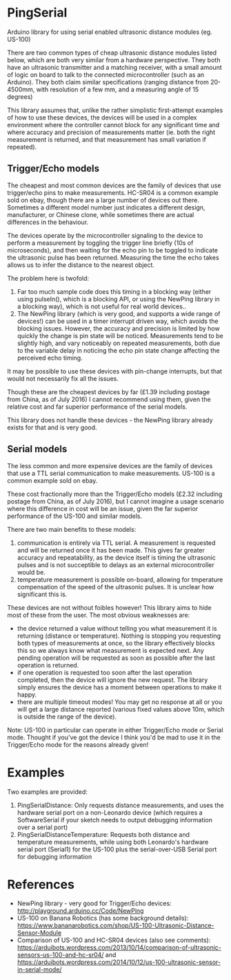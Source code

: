 # PingSerial
Arduino library for using serial enabled ultrasonic distance modules (eg. US-100)

There are two common types of cheap ultrasonic distance modules listed below, which are both very similar from a hardware perspective.  They both have an ultrasonic transmitter and a matching receiver, with a small amount of logic on board to talk to the connected microcontroller (such as an Arduino).  They both claim similar specifications (ranging distance from 20-4500mm, with resolution of a few mm, and a measuring angle of 15 degrees)

This library assumes that, unlike the rather simplistic first-attempt examples of how to use these devices, the devices will be used in a complex environment where the controller cannot block for any significant time and where accuracy and precision of measurements matter (ie. both the right measurement is returned, and that measurement has small variation if repeated).

## Trigger/Echo models
The cheapest and most common devices are the family of devices that use trigger/echo pins to make measurements.  HC-SR04 is a common example sold on ebay, though there are a large number of devices out there.  Sometimes a different model number just indicates a different design, manufacturer, or Chinese clone, while sometimes there are actual differences in the behaviour.

The devices operate by the microcontroller signaling to the device to perform a measurement by toggling the trigger line briefly (10s of microseconds), and then waiting for the echo pin to be toggled to indicate the ultrasonic pulse has been returned.  Measuring the time the echo takes allows us to infer the distance to the nearest object.

The problem here is twofold:
1. Far too much sample code does this timing in a blocking way (either using pulseIn(), which is a blocking API, or using the NewPing library in a blocking way), which is not useful for real world devices..
2. The NewPing library (which is very good, and supports a wide range of devices!) can be used in a timer interrupt driven way, which avoids the blocking issues.  However, the accuracy and precision is limited by how quickly the change is pin state will be noticed.  Measurements tend to be slightly high, and vary noticeably on repeated measurements, both due to the variable delay in noticing the echo pin state change affecting the perceived echo timing.

It may be possible to use these devices with pin-change interrupts, but that would not necessarily fix all the issues.

Though these are the cheapest devices by far (£1.39 including postage from China, as of July 2016) I cannot recommend using them, given the relative cost and far superior performance of the serial models.

This library does not handle these devices - the NewPing library already exists for that and is very good.

## Serial models
The less common and more expensive devices are the family of devices that use a TTL serial communication to make measurements.  US-100 is a common example sold on ebay.

These cost fractionally more than the Trigger/Echo models (£2.32 including postage from China, as of July 2016), but I cannot imagine a usage scenario where this difference in cost will be an issue, given the far superior performance of the US-100 and similar models.

There are two main benefits to these models:
 1. communication is entirely via TTL serial.  A measurement is requested and will be returned once it has been made.  This gives far greater accuracy and repeatability, as the device itself is timing the ultrasonic pulses and is not succeptible to delays as an external microcontroller would be.
 1. temperature measurement is possible on-board, allowing for tmperature compensation of the speed of the ultrasonic pulses.  It is unclear how significant this is.

These devices are not without foibles however!  This library aims to hide most of these from the user.  The most obvious weaknesses are:
 * the device returned a value without telling you what measurement it is returning (distance or temperature).  Nothing is stopping you requesting both types of measurements at once, so the library effectively blocks this so we always know what measurement is expected next.  Any pending operation will be requested as soon as possible after the last operation is returned.
 * if one operation is requested too soon after the last operation completed, then the device will ignore the new request.  The library simply ensures the device has a moment between operations to make it happy.
 * there are multiple timeout modes!  You may get no response at all or you will get a large distance reported (various fixed values above 10m, which is outside the range of the device).

Note: US-100 in particular can operate in either Trigger/Echo mode or Serial mode.  Thought if you've got the device I think you'd be mad to use it in the Trigger/Echo mode for the reasons already given!

# Examples
Two examples are provided:
 1. PingSerialDistance: Only requests distance measurements, and uses the hardware serial port on a non-Leonardo device (which requires a SoftwareSerial if your sketch needs to output debugging information over a serial port)
 1. PingSerialDistanceTemperature: Requests both distance and temperature measurements, while using both Leonardo's hardware serial port (Serial1) for the US-100 plus the serial-over-USB Serial port for debugging information

# References
 * NewPing library - very good for Trigger/Echo devices: http://playground.arduino.cc/Code/NewPing
 * US-100 on Banana Robotics (has some background details): https://www.bananarobotics.com/shop/US-100-Ultrasonic-Distance-Sensor-Module
 * Comparison of US-100 and HC-SR04 devices (also see comments): https://arduibots.wordpress.com/2013/10/14/comparison-of-ultrasonic-sensors-us-100-and-hc-sr04/ and https://arduibots.wordpress.com/2014/10/12/us-100-ultrasonic-sensor-in-serial-mode/

